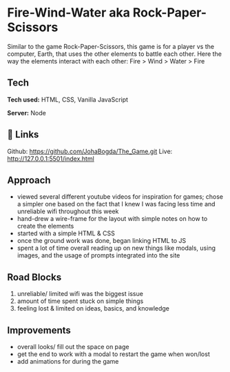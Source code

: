 
# Fire-Wind-Water aka Rock-Paper-Scissors

Similar to the game Rock-Paper-Scissors, this game is for a player vs the computer, Earth, that uses the other elements to battle each other. 
Here the way the elements interact with each other: 
Fire > Wind > Water > Fire 


## Tech 

**Tech used:** HTML, CSS, Vanilla JavaScript

**Server:** Node

  
## 🔗 Links
Github: https://github.com/JohaBogda/The_Game.git
Live: http://127.0.0.1:5501/index.html
## Approach

- viewed several different youtube videos for inspiration for games; chose a simpler one based on the fact that I knew I was facing less time and unreliable wifi throughout this week
- hand-drew a wire-frame for the layout with simple notes on how to create the elements
- started with a simple HTML & CSS
- once the ground work was done, began linking HTML to JS
- spent a lot of time overall reading up on new things like modals, using images, and the usage of prompts integrated into the site

  
## Road Blocks

1. unreliable/ limited wifi was the biggest issue 
2. amount of time spent stuck on simple things 
3. feeling lost & limited on ideas, basics, and knowledge 

  
## Improvements

- overall looks/ fill out the space on page
- get the end to work with a modal to restart the game when won/lost 
- add animations for during the game 

  
